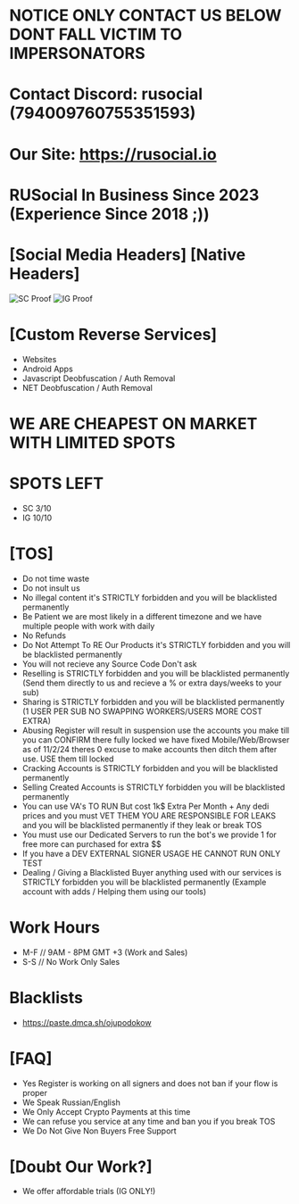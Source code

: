 # NOTICE ONLY CONTACT US BELOW DONT FALL VICTIM TO IMPERSONATORS

# Contact Discord: rusocial (794009760755351593)
# Our Site: https://rusocial.io
# RUSocial In Business Since 2023 (Experience Since 2018 ;))

# [Social Media Headers] [Native Headers]
![SC Proof](https://github.com/user-attachments/assets/c1a68c1c-ca6f-45bd-802e-cf055436e0a3)
![IG Proof](https://github.com/user-attachments/assets/9de436e0-dc29-4b58-a50b-660af28e140b)

# [Custom Reverse Services]
- Websites
- Android Apps
- Javascript Deobfuscation / Auth Removal
- NET Deobfuscation / Auth Removal

# WE ARE CHEAPEST ON MARKET WITH LIMITED SPOTS

# SPOTS LEFT
- SC 3/10
- IG 10/10

# [TOS]
- Do not time waste
- Do not insult us
- No illegal content it's STRICTLY forbidden and you will be blacklisted permanently
- Be Patient we are most likely in a different timezone and we have multiple people with work with daily
- No Refunds
- Do Not Attempt To RE Our Products it's STRICTLY forbidden and you will be blacklisted permanently
- You will not recieve any Source Code Don't ask
- Reselling is STRICTLY forbidden and you will be blacklisted permanently (Send them directly to us and recieve a % or extra days/weeks to your sub)
- Sharing is STRICTLY forbidden and you will be blacklisted permanently (1 USER PER SUB NO SWAPPING WORKERS/USERS MORE COST EXTRA)
- Abusing Register will result in suspension use the accounts you make till you can CONFIRM there fully locked we have fixed Mobile/Web/Browser as of 11/2/24 theres 0 excuse to make accounts then ditch them after use. USE them till locked
- Cracking Accounts is STRICTLY forbidden and you will be blacklisted permanently
- Selling Created Accounts is STRICTLY forbidden you will be blacklisted permanently
- You can use VA's TO RUN But cost 1k$ Extra Per Month + Any dedi prices and you must VET THEM YOU ARE RESPONSIBLE FOR LEAKS and you will be blacklisted permanently if they leak or break TOS
- You must use our Dedicated Servers to run the bot's we provide 1 for free more can purchased for extra $$
- If you have a DEV EXTERNAL SIGNER USAGE HE CANNOT RUN ONLY TEST
- Dealing / Giving a Blacklisted Buyer anything used with our services is STRICTLY forbidden you will be blacklisted permanently (Example account with adds / Helping them using our tools)

# Work Hours
- M-F // 9AM - 8PM GMT +3 (Work and Sales)
- S-S // No Work Only Sales

# Blacklists
- https://paste.dmca.sh/ojupodokow

# [FAQ]
- Yes Register is working on all signers and does not ban if your flow is proper
- We Speak Russian/English
- We Only Accept Crypto Payments at this time
- We can refuse you service at any time and ban you if you break TOS
- We Do Not Give Non Buyers Free Support

# [Doubt Our Work?]
- We offer affordable trials (IG ONLY!)

